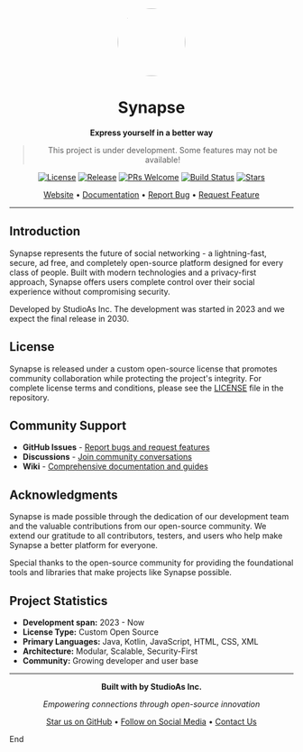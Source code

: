 <div align="center">
  <img src="https://i.ibb.co/5XqGfm0w/1753293534403.png" width="120" height="120" style="border-radius:50%">
  
  # Synapse
  
  **Express yourself in a better way**
  
>
> This project is under development. Some features may not be available!
  
  [![License](https://img.shields.io/badge/license-Custom-blue.svg)](#license)
  [![Release](https://img.shields.io/github/v/release/StudioAsInc/Synapse)](https://github.com/StudioAsInc/Synapse/releases)
  [![PRs Welcome](https://img.shields.io/badge/PRs-welcome-brightgreen.svg)](CONTRIBUTE.md)
  [![Build Status](https://img.shields.io/badge/build-passing-success.svg)]()
  [![Stars](https://img.shields.io/github/stars/StudioAsInc/Synapse?style=social)](https://github.com/StudioAsInc/Synapse/stargazers)
  
  [Website](https://dl-synapse.pages.dev) • [Documentation](https://dl-synapse.pages.dev/docs) • [Report Bug](https://github.com/StudioAsInc/Synapse/issues) • [Request Feature](https://github.com/StudioAsInc/Synapse/issues)
  
</div>


---

## Introduction

Synapse represents the future of social networking - a lightning-fast, secure, ad free, and completely open-source platform designed for every class of people. Built with modern technologies and a privacy-first approach, Synapse offers users complete control over their social experience without compromising security.

Developed by StudioAs Inc. The development was started in 2023 and we expect the final release in 2030.

## License

Synapse is released under a custom open-source license that promotes community collaboration while protecting the project's integrity. For complete license terms and conditions, please see the [LICENSE](LICENCE.md) file in the repository.

## Community Support
- **GitHub Issues** - [Report bugs and request features](https://github.com/StudioAsInc/Synapse/issues)
- **Discussions** - [Join community conversations](https://github.com/StudioAsInc/Synapse/discussions)
- **Wiki** - [Comprehensive documentation and guides](https://github.com/StudioAsInc/Synapse/wiki)

## Acknowledgments

Synapse is made possible through the dedication of our development team and the valuable contributions from our open-source community. We extend our gratitude to all contributors, testers, and users who help make Synapse a better platform for everyone.

Special thanks to the open-source community for providing the foundational tools and libraries that make projects like Synapse possible.

## Project Statistics

- **Development span:** 2023 - Now
- **License Type:** Custom Open Source
- **Primary Languages:** Java, Kotlin, JavaScript, HTML, CSS, XML
- **Architecture:** Modular, Scalable, Security-First
- **Community:** Growing developer and user base

---

<div align="center">
  
  **Built with by StudioAs Inc.**
  
  *Empowering connections through open-source innovation*
  
  [Star us on GitHub](https://github.com/StudioAsInc/Synapse) • [Follow on Social Media](https://dl-synapse.pages.dev) • [Contact Us](mailto:mashikahamed0@gmail.com)
  
</div>

End